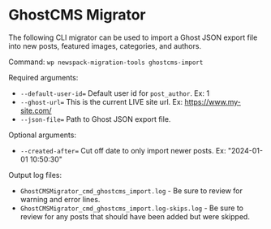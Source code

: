 # GhostCMS Migrator

The following CLI migrator can be used to import a Ghost JSON export file into new posts, featured images, categories, and authors.

Command: `wp newspack-migration-tools ghostcms-import`

Required arguments:
* `--default-user-id=` Default user id for `post_author`.  Ex: 1
* `--ghost-url=` This is the current LIVE site url. Ex: https://www.my-site.com/
* `--json-file=` Path to Ghost JSON export file.

Optional arguments:
* `--created-after=` Cut off date to only import newer posts.  Ex: "2024-01-01 10:50:30"

Output log files: 
* `GhostCMSMigrator_cmd_ghostcms_import.log` - Be sure to review for warning and error lines.
* `GhostCMSMigrator_cmd_ghostcms_import.log-skips.log` - Be sure to review for any posts that should have been added but were skipped.
